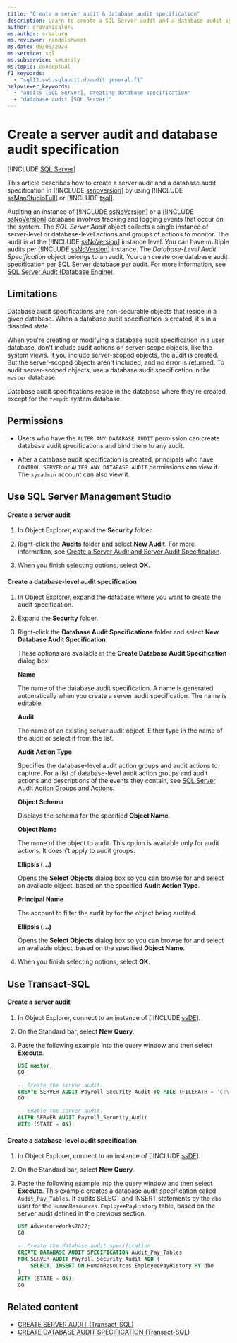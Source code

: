 ```yaml
---
title: "Create a server audit & database audit specification"
description: Learn to create a SQL Server audit and a database audit specification by using SQL Server Management Studio or Transact-SQL (T-SQL).
author: sravanisaluru
ms.author: srsaluru
ms.reviewer: randolphwest
ms.date: 09/06/2024
ms.service: sql
ms.subservice: security
ms.topic: conceptual
f1_keywords:
  - "sql13.swb.sqlaudit.dbaudit.general.f1"
helpviewer_keywords:
  - "audits [SQL Server], creating database specification"
  - "database audit [SQL Server]"
---
```

# Create a server audit and database audit specification

[!INCLUDE [SQL Server](../../../includes/applies-to-version/sqlserver.md)]

This article describes how to create a server audit and a database audit specification in [!INCLUDE [ssnoversion](../../../includes/ssnoversion-md.md)] by using [!INCLUDE [ssManStudioFull](../../../includes/ssmanstudiofull-md.md)] or [!INCLUDE [tsql](../../../includes/tsql-md.md)].

Auditing an instance of [!INCLUDE [ssNoVersion](../../../includes/ssnoversion-md.md)] or a [!INCLUDE [ssNoVersion](../../../includes/ssnoversion-md.md)] database involves tracking and logging events that occur on the system. The *SQL Server Audit* object collects a single instance of server-level or database-level actions and groups of actions to monitor. The audit is at the [!INCLUDE [ssNoVersion](../../../includes/ssnoversion-md.md)] instance level. You can have multiple audits per [!INCLUDE [ssNoVersion](../../../includes/ssnoversion-md.md)] instance. The *Database-Level Audit Specification* object belongs to an audit. You can create one database audit specification per SQL Server database per audit. For more information, see [SQL Server Audit (Database Engine)](sql-server-audit-database-engine.md).

## Limitations

Database audit specifications are non-securable objects that reside in a given database. When a database audit specification is created, it's in a disabled state.

When you're creating or modifying a database audit specification in a user database, don't include audit actions on server-scope objects, like the system views. If you include server-scoped objects, the audit is created. But the server-scoped objects aren't included, and no error is returned. To audit server-scoped objects, use a database audit specification in the `master` database.

Database audit specifications reside in the database where they're created, except for the `tempdb` system database.

## Permissions

- Users who have the `ALTER ANY DATABASE AUDIT` permission can create database audit specifications and bind them to any audit.

- After a database audit specification is created, principals who have `CONTROL SERVER` or `ALTER ANY DATABASE AUDIT` permissions can view it. The `sysadmin` account can also view it.

## <a id="SSMSProcedure"></a> Use SQL Server Management Studio

#### Create a server audit

1. In Object Explorer, expand the **Security** folder.

1. Right-click the **Audits** folder and select **New Audit**. For more information, see [Create a Server Audit and Server Audit Specification](create-a-server-audit-and-server-audit-specification.md).

1. When you finish selecting options, select **OK**.

#### Create a database-level audit specification

1. In Object Explorer, expand the database where you want to create the audit specification.

1. Expand the **Security** folder.

1. Right-click the **Database Audit Specifications** folder and select **New Database Audit Specification**.

   These options are available in the **Create Database Audit Specification** dialog box:

   **Name**

   The name of the database audit specification. A name is generated automatically when you create a server audit specification. The name is editable.

   **Audit**

   The name of an existing server audit object. Either type in the name of the audit or select it from the list.

   **Audit Action Type**

   Specifies the database-level audit action groups and audit actions to capture. For a list of database-level audit action groups and audit actions and descriptions of the events they contain, see [SQL Server Audit Action Groups and Actions](sql-server-audit-action-groups-and-actions.md).

   **Object Schema**

   Displays the schema for the specified **Object Name**.

   **Object Name**

   The name of the object to audit. This option is available only for audit actions. It doesn't apply to audit groups.

   **Ellipsis (...)**

   Opens the **Select Objects** dialog box so you can browse for and select an available object, based on the specified **Audit Action Type**.

   **Principal Name**

   The account to filter the audit by for the object being audited.

   **Ellipsis (...)**

   Opens the **Select Objects** dialog box so you can browse for and select an available object, based on the specified **Object Name**.

1. When you finish selecting options, select **OK**.

## <a id="TsqlProcedure"></a> Use Transact-SQL

#### Create a server audit

1. In Object Explorer, connect to an instance of [!INCLUDE [ssDE](../../../includes/ssde-md.md)].

1. On the Standard bar, select **New Query**.

1. Paste the following example into the query window and then select **Execute**.

   ```sql
   USE master;
   GO
   
   -- Create the server audit.
   CREATE SERVER AUDIT Payroll_Security_Audit TO FILE (FILEPATH = 'C:\Program Files\Microsoft SQL Server\MSSQL13.MSSQLSERVER\MSSQL\DATA');
   GO
   
   -- Enable the server audit.
   ALTER SERVER AUDIT Payroll_Security_Audit
   WITH (STATE = ON);
   ```

#### Create a database-level audit specification

1. In Object Explorer, connect to an instance of [!INCLUDE [ssDE](../../../includes/ssde-md.md)].

1. On the Standard bar, select **New Query**.

1. Paste the following example into the query window and then select **Execute**. This example creates a database audit specification called `Audit_Pay_Tables`. It audits SELECT and INSERT statements by the `dbo` user for the `HumanResources.EmployeePayHistory` table, based on the server audit defined in the previous section.

   ```sql
   USE AdventureWorks2022;
   GO
   
   -- Create the database audit specification.
   CREATE DATABASE AUDIT SPECIFICATION Audit_Pay_Tables
   FOR SERVER AUDIT Payroll_Security_Audit ADD (
       SELECT, INSERT ON HumanResources.EmployeePayHistory BY dbo
   )
   WITH (STATE = ON);
   GO
   ```

## Related content

- [CREATE SERVER AUDIT (Transact-SQL)](../../../t-sql/statements/create-server-audit-transact-sql.md)
- [CREATE DATABASE AUDIT SPECIFICATION (Transact-SQL)](../../../t-sql/statements/create-database-audit-specification-transact-sql.md)
